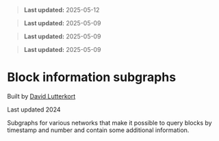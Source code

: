 > **Last updated:** 2025-05-12

> **Last updated:** 2025-05-09

> **Last updated:** 2025-05-09

> **Last updated:** 2025-05-09

# Block information subgraphs

Built by [David Lutterkort](https://github.com/lutter)

Last updated 2024

Subgraphs for various networks that make it possible to query blocks by
timestamp and number and contain some additional information.
